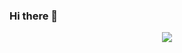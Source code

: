 ### Hi there 👋
<p align="center">
  <a href="https://skillicons.dev">
    <img src="https://skillicons.dev/icons?i=css,html,github,idea,ai,js,java,ps,py,sketchup,twitter,vscode,xd&theme=dark" />
  </a>
</p>
<!--
**sameerasw/sameerasw** is a ✨ _special_ ✨ repository because its `README.md` (this file) appears on your GitHub profile.

Here are some ideas to get you started:

- 🔭 I’m currently working on ...
- 🌱 I’m currently learning ...
- 👯 I’m looking to collaborate on ...
- 🤔 I’m looking for help with ...
- 💬 Ask me about ...
- 📫 How to reach me: ...
- 😄 Pronouns: ...
- ⚡ Fun fact: ...
-->
